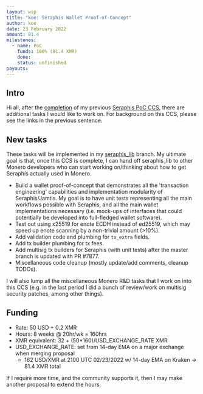 ```yaml
---
layout: wip
title: "koe: Seraphis Wallet Proof-of-Concept"
author: koe
date: 23 February 2022
amount: 81.4
milestones:
  - name: PoC
    funds: 100% (81.4 XMR)
    done: 
    status: unfinished
payouts:
---
```


## Intro

Hi all, after the [completion](https://repo.getmonero.org/monero-project/ccs-proposals/-/merge_requests/256#note_15087) of my previous [Seraphis PoC CCS](https://repo.getmonero.org/monero-project/ccs-proposals/-/merge_requests/256), there are additional tasks I would like to work on. For background on this CCS, please see the links in the previous sentence.


## New tasks

These tasks will be implemented in my [seraphis_lib](https://github.com/UkoeHB/monero/tree/seraphis_lib) branch. My ultimate goal is that, once this CCS is complete, I can hand off seraphis_lib to other Monero developers who can start working on/thinking about how to get Seraphis actually used in Monero.

- Build a wallet proof-of-concept that demonstrates all the 'transaction engineering' capabilities and implementation modularity of Seraphis/Jamtis. My goal is to have unit tests representing all the main workflows possible with Seraphis, and all the main wallet implementations necessary (i.e. mock-ups of interfaces that could potentially be developed into full-fledged wallet software).
- Test out using x25519 for enote ECDH instead of ed25519, which may speed up enote scanning by a non-trivial amount (>10%).
- Add validation code and plumbing for `tx_extra` fields.
- Add tx builder plumbing for tx fees.
- Add multisig tx builders for Seraphis (with unit tests) after the master branch is updated with PR #7877.
- Miscellaneous code cleanup (mostly update/add comments, cleanup TODOs).

I will also lump all the miscellaneous Monero R&D tasks that I work on into this CCS (e.g. in the last period I did a bunch of review/work on multisig security patches, among other things).


## Funding

- Rate: 50 USD + 0.2 XMR
- Hours: 8 weeks @ 20hr/wk = 160hrs
- XMR equivalent: 32 + (50\*160)/USD\_EXCHANGE\_RATE XMR
- USD\_EXCHANGE\_RATE: set from 14-day EMA on a major exchange when merging proposal
  - 162 USD/XMR at 2100 UTC 02/23/2022 w/ 14-day EMA on Kraken -> 81.4 XMR total

If I require more time, and the community supports it, then I may make another proposal to extend the hours.
